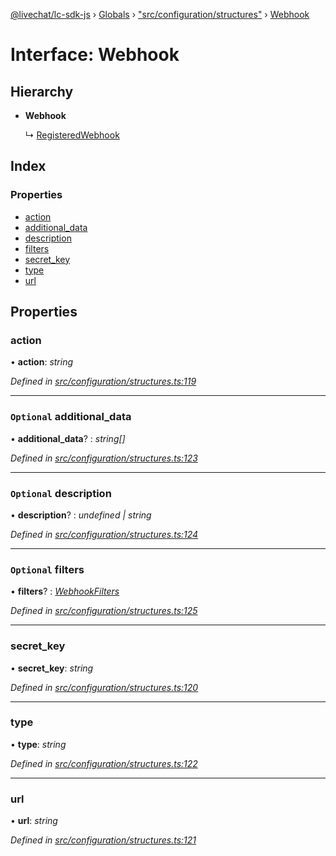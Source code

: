 [@livechat/lc-sdk-js](../README.md) › [Globals](../globals.md) › ["src/configuration/structures"](../modules/_src_configuration_structures_.md) › [Webhook](_src_configuration_structures_.webhook.md)

# Interface: Webhook

## Hierarchy

* **Webhook**

  ↳ [RegisteredWebhook](_src_configuration_structures_.registeredwebhook.md)

## Index

### Properties

* [action](_src_configuration_structures_.webhook.md#action)
* [additional_data](_src_configuration_structures_.webhook.md#optional-additional_data)
* [description](_src_configuration_structures_.webhook.md#optional-description)
* [filters](_src_configuration_structures_.webhook.md#optional-filters)
* [secret_key](_src_configuration_structures_.webhook.md#secret_key)
* [type](_src_configuration_structures_.webhook.md#type)
* [url](_src_configuration_structures_.webhook.md#url)

## Properties

###  action

• **action**: *string*

*Defined in [src/configuration/structures.ts:119](https://github.com/livechat/lc-sdk-js/blob/ce4846a/src/configuration/structures.ts#L119)*

___

### `Optional` additional_data

• **additional_data**? : *string[]*

*Defined in [src/configuration/structures.ts:123](https://github.com/livechat/lc-sdk-js/blob/ce4846a/src/configuration/structures.ts#L123)*

___

### `Optional` description

• **description**? : *undefined | string*

*Defined in [src/configuration/structures.ts:124](https://github.com/livechat/lc-sdk-js/blob/ce4846a/src/configuration/structures.ts#L124)*

___

### `Optional` filters

• **filters**? : *[WebhookFilters](_src_configuration_structures_.webhookfilters.md)*

*Defined in [src/configuration/structures.ts:125](https://github.com/livechat/lc-sdk-js/blob/ce4846a/src/configuration/structures.ts#L125)*

___

###  secret_key

• **secret_key**: *string*

*Defined in [src/configuration/structures.ts:120](https://github.com/livechat/lc-sdk-js/blob/ce4846a/src/configuration/structures.ts#L120)*

___

###  type

• **type**: *string*

*Defined in [src/configuration/structures.ts:122](https://github.com/livechat/lc-sdk-js/blob/ce4846a/src/configuration/structures.ts#L122)*

___

###  url

• **url**: *string*

*Defined in [src/configuration/structures.ts:121](https://github.com/livechat/lc-sdk-js/blob/ce4846a/src/configuration/structures.ts#L121)*
